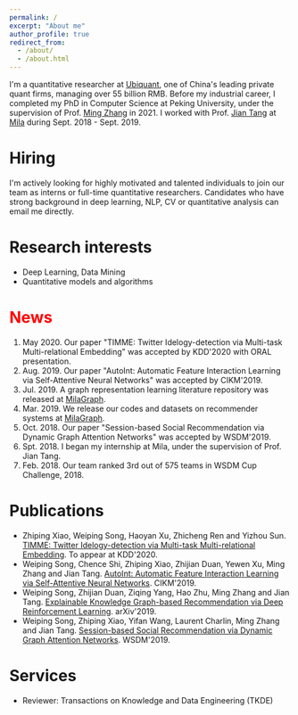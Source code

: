 ```yaml
---
permalink: /
excerpt: "About me"
author_profile: true
redirect_from: 
  - /about/
  - /about.html
---
```


I'm a quantitative researcher at [Ubiquant](https://ubiquant.com/website/about), one of China's leading private quant firms, managing over 55 billion RMB. Before my industrial career, I completed my PhD in Computer Science at Peking University, under the supervision of Prof. [Ming Zhang](http://net.pku.edu.cn/dlib/mzhang/) in 2021. I worked with Prof. [Jian Tang](https://jian-tang.com/) at [Mila](https://mila.quebec/en/) during Sept. 2018 - Sept. 2019.


Hiring
=====
I'm actively looking for highly motivated and talented individuals to join our team as interns or full-time quantitative researchers. Candidates who have strong background in deep learning, NLP, CV or quantitative analysis can email me directly. 


Research interests
======
* Deep Learning, Data Mining
* Quantitative models and algorithms

<span style="color:red">News</span>
=====
1. May 2020. Our paper "TIMME: Twitter Idelogy-detection via Multi-task Multi-relational Embedding" was accepted by KDD'2020 with ORAL presentation.
1. Aug. 2019. Our paper "AutoInt: Automatic Feature Interaction Learning via Self-Attentive Neural Networks" was accepted by CIKM'2019. 
1. Jul. 2019. A graph representation learning literature repository was released at [MilaGraph](https://github.com/DeepGraphLearning/LiteratureDL4Graph).
1. Mar. 2019. We release our codes and datasets on recommender systems at [MilaGraph](https://github.com/DeepGraphLearning/RecommenderSystems).
1. Oct. 2018. Our paper "Session-based Social Recommendation via Dynamic Graph Attention Networks" was accepted by WSDM'2019.
1. Spt. 2018. I began my internship at Mila, under the supervision of Prof. Jian Tang.
1. Feb. 2018. Our team ranked 3rd out of 575 teams in WSDM Cup Challenge, 2018.

Publications
=====
* Zhiping Xiao, Weiping Song, Haoyan Xu, Zhicheng Ren and Yizhou Sun. [TIMME: Twitter Idelogy-detection via Multi-task Multi-relational Embedding](https://arxiv.org/pdf/2006.01321.pdf). To appear at KDD'2020.
* Weiping Song, Chence Shi, Zhiping Xiao, Zhijian Duan, Yewen Xu, Ming Zhang and Jian Tang. [AutoInt: Automatic Feature Interaction Learning via Self-Attentive Neural Networks](https://arxiv.org/pdf/1810.11921.pdf). CIKM'2019.
* Weiping Song, Zhijian Duan, Ziqing Yang, Hao Zhu, Ming Zhang and Jian Tang. [Explainable Knowledge Graph-based Recommendation via Deep Reinforcement Learning](https://arxiv.org/pdf/1906.09506.pdf). arXiv'2019.
* Weiping Song, Zhiping Xiao, Yifan Wang, Laurent Charlin, Ming Zhang and Jian Tang. [Session-based Social Recommendation via Dynamic Graph Attention Networks](https://arxiv.org/pdf/1902.09362.pdf). WSDM'2019.

Services
=====
* Reviewer: Transactions on Knowledge and Data Engineering (TKDE)
